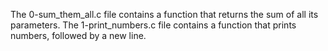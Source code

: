 The 0-sum_them_all.c file contains a function that  returns the sum of all its parameters.
The 1-print_numbers.c file contains a function that  prints numbers, followed by a new line.
